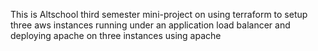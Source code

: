 This is Altschool third semester mini-project on using terraform to setup three aws instances running under an application load balancer and deploying apache on three instances using apache